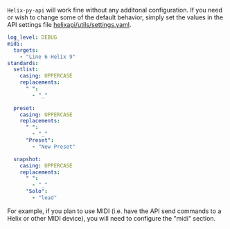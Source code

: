 
`Helix-py-api` will work fine without any additonal configuration. If you need or wish to change some of the default behavior, simply set the values in the API settings file [helixapi/utils/settings.yaml](helixapi/utils/settings.yaml).

```yaml
log_level: DEBUG
midi:
  targets:
    - "Line 6 Helix 9"
standards:
  setlist:
    casing: UPPERCASE
    replacements:
      " ":
        - "_"
      
  preset:
    casing: UPPERCASE
    replacements:
      " ":
        - "_"
      "Preset":
        - "New Preset"

  snapshot:
    casing: UPPERCASE
    replacements:
      " ":
        - "_"
      "Solo":
        - "lead"
```

For example, if you plan to use MIDI (i.e. have the API send commands to a Helix or other MIDI device), you will need to configure the "midi" section.